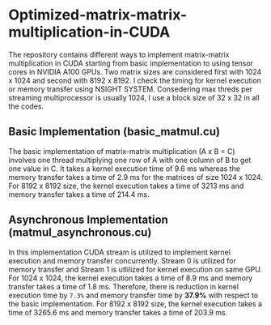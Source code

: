 # Optimized-matrix-matrix-multiplication-in-CUDA
The repository contains different ways to implement matrix-matrix multiplication in CUDA starting from basic implementation to using tensor cores in NVIDIA A100 GPUs. Two matrix sizes are considered first with 1024 x 1024 and second with 8192 x 8192. I check the timing for kernel execution or memory transfer using NSIGHT SYSTEM. Consedering max threds per streaming multiprocessor is usually 1024, I use a block size of 32 x 32 in all the codes.

## Basic Implementation (basic_matmul.cu)
The basic implementation of matrix-matrix multiplication (A x B = C) involves one thread multiplying one row of A with one column of B to get one value in C. It takes a kernel execution time of 9.6 ms whereas the memory transfer takes a time of 2.9 ms for the matrices of size 1024 x 1024. For 8192 x 8192 size, the kernel execution takes a time of 3213 ms and memory transfer takes a time of 214.4 ms. 

## Asynchronous Implementation (matmul_asynchronous.cu)
In this implementation CUDA stream is utilized to implement kernel execution and memory transfer concurrently. Stream 0 is utilized for memory transfer and Stream 1 is utlilized for kernel execution on same GPU. For 1024 x 1024, the kernel execution takes a time of 8.9 ms and memory transfer takes a time of 1.8 ms. Therefore, there is reduction in kernel execution time by `7.3%` and memory transfer time by **37.9%** with respect to the basic implementation. For 8192 x 8192 size, the kernel execution takes a time of 3265.6 ms and memory transfer takes a time of 203.9 ms.

